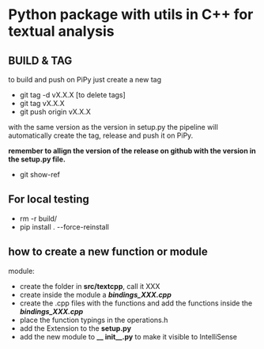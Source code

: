 # Python package with utils in C++ for textual analysis

## BUILD & TAG
to build and push on PiPy just create a new tag
- git tag -d vX.X.X [to delete tags]
- git tag vX.X.X
- git push origin vX.X.X

with the same version as the version in setup.py
the pipeline will automatically create the tag, release and push it on PiPy.

**remember to allign the version of the release on github with the version in the setup.py file.**

- git show-ref


## For local testing

- rm -r build/
- pip install . --force-reinstall



## how to create a new function or module

module:
- create the folder in **src/textcpp**, call it XXX
- create inside the module a ***bindings_XXX.cpp***
- create the .cpp files with the functions and add the functions inside the ***bindings_XXX.cpp***
- place the function typings in the operations.h
- add the Extension to the **setup.py**
- add the new module to **__ init__.py** to make it visible to IntelliSense